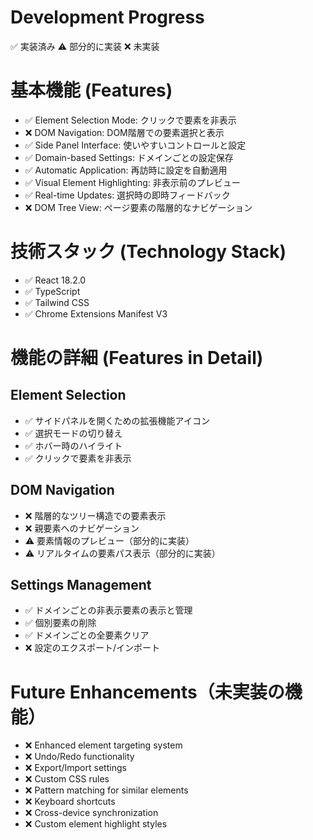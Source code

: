 # Development Progress

✅ 実装済み ⚠️ 部分的に実装 ❌ 未実装

# 基本機能 (Features)

* ✅ Element Selection Mode: クリックで要素を非表示
* ❌ DOM Navigation: DOM階層での要素選択と表示
* ✅ Side Panel Interface: 使いやすいコントロールと設定
* ✅ Domain-based Settings: ドメインごとの設定保存
* ✅ Automatic Application: 再訪時に設定を自動適用
* ✅ Visual Element Highlighting: 非表示前のプレビュー
* ✅ Real-time Updates: 選択時の即時フィードバック
* ❌ DOM Tree View: ページ要素の階層的なナビゲーション

# 技術スタック (Technology Stack)

* ✅ React 18.2.0
* ✅ TypeScript
* ✅ Tailwind CSS
* ✅ Chrome Extensions Manifest V3

# 機能の詳細 (Features in Detail)

## Element Selection

* ✅ サイドパネルを開くための拡張機能アイコン
* ✅ 選択モードの切り替え
* ✅ ホバー時のハイライト
* ✅ クリックで要素を非表示

## DOM Navigation

* ❌ 階層的なツリー構造での要素表示
* ❌ 親要素へのナビゲーション
* ⚠️ 要素情報のプレビュー（部分的に実装）
* ⚠️ リアルタイムの要素パス表示（部分的に実装）

## Settings Management

* ✅ ドメインごとの非表示要素の表示と管理
* ✅ 個別要素の削除
* ✅ ドメインごとの全要素クリア
* ❌ 設定のエクスポート/インポート

# Future Enhancements（未実装の機能）

* ❌ Enhanced element targeting system
* ❌ Undo/Redo functionality
* ❌ Export/Import settings
* ❌ Custom CSS rules
* ❌ Pattern matching for similar elements
* ❌ Keyboard shortcuts
* ❌ Cross-device synchronization
* ❌ Custom element highlight styles
